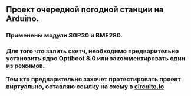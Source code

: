 <h2>Проект очередной погодной станции на Arduino.</h2>
<h3>Применены модули SGP30 и BME280.<h3>
<p>Для того что залить скетч, необходимо предварительно установить ядро Optiboot 8.0 или закомментировать один из режимов.</p>
<p>Тем кто предварительно захочет протестировать проект виртуально, оставляю ссылку на схему в <a href="https://www.circuito.io/app?components=97,97,11114,13813,35286,466193,999979">circuito.io</a></p>

